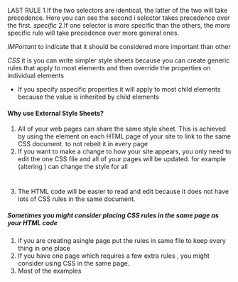 LAST RULE
1.If the two selectors are identical,
the latter of the two will take
precedence. Here you can see
the second i selector takes
precedence over the first.
*specific*
 2.If one selector is more specific
than the others, the more
specific rule will take precedence
over more general ones. 

*IMPortant*
 to indicate
that it should be considered
more important than other 


*CSS*
it is you can write
simpler style sheets because
you can create generic rules
that apply to most elements and
then override the properties on
individual elements 

* If you specify aspecific properties it will apply
to most child elements because the value  is
inherited by child elements
#### Why use External Style Sheets?
1. All of your web pages can share
the same style sheet. This is
achieved by using the <link>
element on each HTML page of
your site to link to the same CSS
document. to not rebeit it in every page
2. If you want to make a
change to how your site appears,
you only need to edit the one
CSS file and all of your pages
will be updated. for example (altering ) can change the style for all<h1>
3.  The HTML code
will be easier to read and edit
because it does not have lots of
CSS rules in the same document.

##### Sometimes you might consider placing CSS rules in the same page as your HTML code
1. if you are creating asingle page put the rules in same file to keep every thing in one place 
2. If you have one page which
requires a few extra rules , you might consider using
CSS in the same page.
3. Most of the examples 



